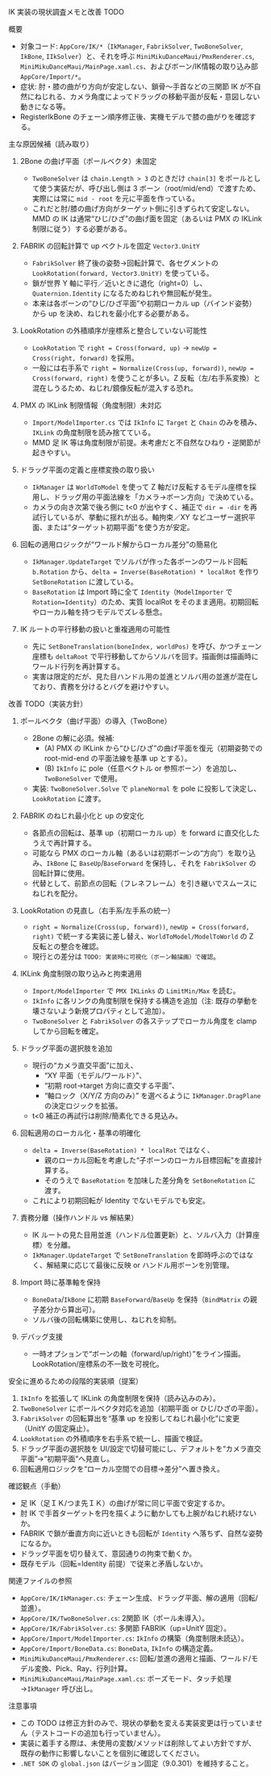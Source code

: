 IK 実装の現状調査メモと改善 TODO

概要
- 対象コード: `AppCore/IK/*`（`IkManager`, `FabrikSolver`, `TwoBoneSolver`, `IkBone`, `IIkSolver`）と、それを呼ぶ `MiniMikuDanceMaui/PmxRenderer.cs`, `MiniMikuDanceMaui/MainPage.xaml.cs`、およびボーン/IK情報の取り込み部 `AppCore/Import/*`。
- 症状: 肘・膝の曲がり方向が安定しない、鎖骨～手首などの三関節 IK が不自然にねじれる、カメラ角度によってドラッグの移動平面が反転・意図しない動きになる等。
- RegisterIkBone のチェーン順序修正後、実機モデルで膝の曲がりを確認する。

主な原因候補（読み取り）
1) 2Bone の曲げ平面（ポールベクタ）未固定
   - `TwoBoneSolver` は `chain.Length > 3` のときだけ `chain[3]` をポールとして使う実装だが、呼び出し側は 3 ボーン（root/mid/end）で渡すため、実際には常に `mid - root` を元に平面を作っている。
   - これだと肘/膝の曲げ方向がターゲット側に引きずられて安定しない。MMD の IK は通常“ひじ/ひざ”の曲げ面を固定（あるいは PMX の IKLink 制限に従う）する必要がある。

2) FABRIK の回転計算で up ベクトルを固定 `Vector3.UnitY`
   - `FabrikSolver` 終了後の姿勢→回転計算で、各セグメントの `LookRotation(forward, Vector3.UnitY)` を使っている。
   - 鎖が世界 Y 軸に平行／近いときに退化（right=0）し、`Quaternion.Identity` になるためねじれや無回転が発生。
   - 本来は各ボーンの“ひじ/ひざ平面”や初期ローカル up（バインド姿勢）から up を決め、ねじれを最小化する必要がある。

3) LookRotation の外積順序が座標系と整合していない可能性
   - `LookRotation` で `right = Cross(forward, up)` → `newUp = Cross(right, forward)` を採用。
   - 一般には右手系で `right = Normalize(Cross(up, forward))`, `newUp = Cross(forward, right)` を使うことが多い。Z 反転（左/右手系変換）と混在しうるため、ねじれ/鏡像反転が混入する恐れ。

4) PMX の IKLink 制限情報（角度制限）未対応
   - `Import/ModelImporter.cs` では `IkInfo` に `Target` と `Chain` のみを積み、`IKLink` の角度制限を読み捨てている。
   - MMD 足 IK 等は角度制限が前提。未考慮だと不自然なひねり・逆関節が起きやすい。

5) ドラッグ平面の定義と座標変換の取り扱い
   - `IkManager` は `WorldToModel` を使って Z 軸だけ反転するモデル座標を採用し、ドラッグ用の平面法線を「カメラ→ボーン方向」で決めている。
   - カメラの向き次第で後ろ側に t<0 が出やすく、補正で `dir = -dir` を再試行しているが、挙動に揺れが出る。軸拘束／XY などユーザー選択平面、または“ターゲット初期平面”を使う方が安定。

6) 回転の適用ロジックが“ワールド解からローカル差分”の簡易化
   - `IkManager.UpdateTarget` でソルバが作った各ボーンのワールド回転 `b.Rotation` から、`delta = Inverse(BaseRotation) * localRot` を作り `SetBoneRotation` に渡している。
   - `BaseRotation` は Import 時に全て `Identity`（`ModelImporter` で `Rotation=Identity`）のため、実質 localRot をそのまま適用。初期回転やローカル軸を持つモデルでズレる懸念。

7) IK ルートの平行移動の扱いと重複適用の可能性
   - 先に `SetBoneTranslation(boneIndex, worldPos)` を呼び、かつチェーン座標も `deltaRoot` で平行移動してからソルバを回す。描画側は描画時にワールド行列を再計算する。
   - 実害は限定的だが、見た目ハンドル用の並進とソルバ用の並進が混在しており、責務を分けるとバグを避けやすい。

改善 TODO（実装方針）
1) ポールベクタ（曲げ平面）の導入（TwoBone）
   - 2Bone の解に必須。候補:
     - (A) PMX の IKLink から“ひじ/ひざ”の曲げ平面を復元（初期姿勢での root-mid-end の平面法線を基準 up とする）。
     - (B) `IkInfo` に pole（任意ベクトル or 参照ボーン）を追加し、`TwoBoneSolver` で使用。
   - 実装: `TwoBoneSolver.Solve` で `planeNormal` を pole に投影して決定し、`LookRotation` に渡す。

2) FABRIK のねじれ最小化と up の安定化
   - 各節点の回転は、基準 up（初期ローカル up）を forward に直交化したうえで再計算する。
   - 可能なら PMX のローカル軸（あるいは初期ボーンの“方向”）を取り込み、`IkBone` に `BaseUp`/`BaseForward` を保持し、それを `FabrikSolver` の回転計算に使用。
   - 代替として、前節点の回転（フレネフレーム）を引き継いでスムースにねじれを配分。

3) LookRotation の見直し（右手系/左手系の統一）
   - `right = Normalize(Cross(up, forward))`, `newUp = Cross(forward, right)` で統一する実装に差し替え、`WorldToModel/ModelToWorld` の Z 反転との整合を確認。
   - 現行との差分は `TODO: 実装時に可視化（ボーン軸描画）で確認`。

4) IKLink 角度制限の取り込みと拘束適用
   - `Import/ModelImporter` で `PMX IKLinks` の `LimitMin/Max` を読む。
   - `IkInfo` に各リンクの角度制限を保持する構造を追加（注: 既存の挙動を壊さないよう新規プロパティとして追加）。
   - `TwoBoneSolver` と `FabrikSolver` の各ステップでローカル角度を clamp してから回転を確定。

5) ドラッグ平面の選択肢を追加
   - 現行の“カメラ直交平面”に加え、
     - “XY 平面（モデル/ワールド）”、
     - “初期 root→target 方向に直交する平面”、
     - “軸ロック（X/Y/Z 方向のみ）”
     を選べるように `IkManager.DragPlane` の決定ロジックを拡張。
   - t<0 補正の再試行は削除/簡素化できる見込み。

6) 回転適用のローカル化・基準の明確化
   - `delta = Inverse(BaseRotation) * localRot` ではなく、
     - 親のローカル回転を考慮した“子ボーンのローカル目標回転”を直接計算する。
     - そのうえで `BaseRotation` を加味した差分角を `SetBoneRotation` に渡す。
   - これにより初期回転が Identity でないモデルでも安定。

7) 責務分離（操作ハンドル vs 解結果）
   - IK ルートの見た目用並進（ハンドル位置更新）と、ソルバ入力（計算座標）を分離。
   - `IkManager.UpdateTarget` で `SetBoneTranslation` を即時呼ぶのではなく、解結果に応じて最後に反映 or ハンドル用ボーンを別管理。

8) Import 時に基準軸を保持
   - `BoneData`/`IkBone` に初期 `BaseForward`/`BaseUp` を保持（`BindMatrix` の親子差分から算出可）。
   - ソルバ後の回転構築に使用し、ねじれを抑制。

9) デバッグ支援
   - 一時オプションで“ボーンの軸（forward/up/right）”をライン描画。LookRotation/座標系の不一致を可視化。

安全に進めるための段階的実装順（提案）
1. `IkInfo` を拡張して IKLink の角度制限を保持（読み込みのみ）。
2. `TwoBoneSolver` にポールベクタ対応を追加（初期平面 or ひじ/ひざの平面）。
3. `FabrikSolver` の回転算出を“基準 up を投影してねじれ最小化”に変更（UnitY の固定廃止）。
4. `LookRotation` の外積順序を右手系で統一し、描画で検証。
5. ドラッグ平面の選択肢を UI/設定で切替可能にし、デフォルトを“カメラ直交平面”→“初期平面”へ見直し。
6. 回転適用ロジックを“ローカル空間での目標→差分”へ置き換え。

確認観点（手動）
- 足 IK（足ＩＫ/つま先ＩＫ）の曲げが常に同じ平面で安定するか。
- 肘 IK で手首ターゲットを円を描くように動かしても上腕がねじれ続けないか。
- FABRIK で鎖が垂直方向に近いときも回転が `Identity` へ落ちず、自然な姿勢になるか。
- ドラッグ平面を切り替えて、意図通りの拘束で動くか。
- 既存モデル（回転=Identity 前提）で従来と矛盾しないか。

関連ファイルの参照
- `AppCore/IK/IkManager.cs`: チェーン生成、ドラッグ平面、解の適用（回転/並進）。
- `AppCore/IK/TwoBoneSolver.cs`: 2関節 IK（ポール未導入）。
- `AppCore/IK/FabrikSolver.cs`: 多関節 FABRIK（up=UnitY 固定）。
- `AppCore/Import/ModelImporter.cs`: `IkInfo` の構築（角度制限未読込）。
- `AppCore/Import/BoneData.cs`: `BoneData`, `IkInfo` の構造定義。
- `MiniMikuDanceMaui/PmxRenderer.cs`: 回転/並進の適用と描画、ワールド/モデル変換、Pick、Ray、行列計算。
- `MiniMikuDanceMaui/MainPage.xaml.cs`: ポーズモード、タッチ処理→`IkManager` 呼び出し。

注意事項
- この TODO は修正方針のみで、現状の挙動を変える実装変更は行っていません（テストコードの追加も行っていません）。
- 実装に着手する際は、未使用の変数/メソッドは削除してよい方針ですが、既存の動作に影響しないことを個別に確認してください。
- `.NET SDK` の `global.json` はバージョン固定（9.0.301）を維持すること。
